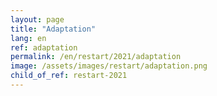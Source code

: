 ```yaml
---
layout: page
title: "Adaptation"
lang: en
ref: adaptation
permalink: /en/restart/2021/adaptation
image: /assets/images/restart/adaptation.png
child_of_ref: restart-2021
---
```

